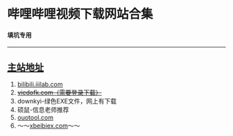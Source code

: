 # 哔哩哔哩视频下载网站合集
#### 填坑专用
---
[主站地址](html5syt.github.io)
---
  1. [bilibili.iiilab.com](https://bilibili.iiilab.com)
  2. ~~[viedofk.com（需要登录下载）](https://viedofk.com)~~
  3. downkyi-绿色EXE文件，网上有下载
  4. 硕鼠-信息老师推荐
  5. [ouotool.com](https://ouotool.com/b)
  6. ～～[xbeibiex.com](https://xbeibiex.com/api/bilibili)～～
